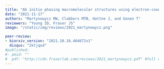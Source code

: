 ```yaml
---
title: "Ab initio phasing macromolecular structures using electron-counted MicroED data"
date: "2021-11-17"
authors: "Martynowycz MW, Clabbers MTB, Hattne J, and Gonen T"
reviewers: "Young ID, Fraser JS"
image: "/static/img/reviews/2021_martynowycz.png"

peer-review:
- biorxiv_version: "2021.10.16.464672v1"
  disqus: "2ktjqxd"
#published:
#- pmid: ""
#  pdf: "http://cdn.fraserlab.com/reviews/2021_martynowycz.pdf" #full cdn link
---
```

